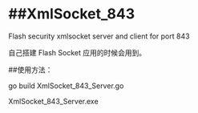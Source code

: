 ##XmlSocket_843
=============

Flash security xmlsocket server and client for port 843

自己搭建 Flash Socket 应用的时候会用到。

##使用方法：

go build XmlSocket_843_Server.go

XmlSocket_843_Server.exe
